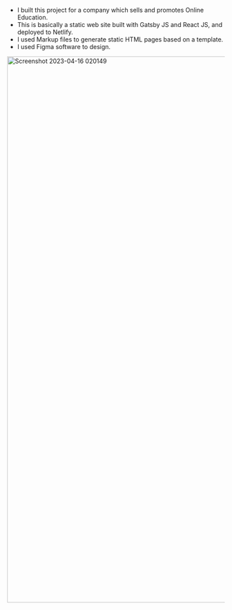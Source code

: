 - I built this project for a company which sells and promotes Online Education. 
- This is basically a static web site built with Gatsby JS and React JS, and deployed to Netlify.
- I used Markup files to generate static HTML pages based on a template.
- I used Figma software to design.

<img width="1262" alt="Screenshot 2023-04-16 020149" src="https://user-images.githubusercontent.com/56139934/232274684-f411e9da-09dd-4fc2-8ad4-0d6aa76d192f.png">
